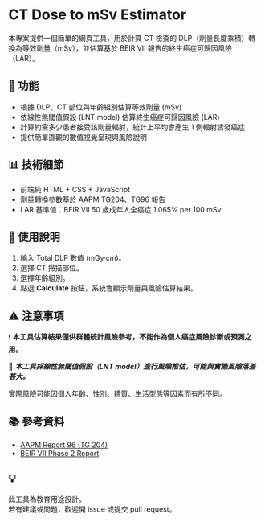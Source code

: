 # CT Dose to mSv Estimator

本專案提供一個簡單的網頁工具，用於計算 CT 檢查的 DLP（劑量長度乘積）轉換為等效劑量（mSv），並估算基於 BEIR VII 報告的終生癌症可歸因風險（LAR）。

## 🔹 功能
- 根據 DLP、CT 部位與年齡組別估算等效劑量 (mSv)
- 依線性無閾值假設 (LNT model) 估算終生癌症可歸因風險 (LAR)
- 計算約需多少患者接受該劑量輻射，統計上平均會產生 1 例輻射誘發癌症
- 提供簡單直觀的數值視覺呈現與風險說明

## 📊 技術細節
- 前端純 HTML + CSS + JavaScript
- 劑量轉換參數基於 AAPM TG204、TG96 報告
- LAR 基準值：BEIR VII 50 歲成年人全癌症 1.065% per 100 mSv

## 📝 使用說明
1. 輸入 Total DLP 數值 (mGy·cm)。
2. 選擇 CT 掃描部位。
3. 選擇年齡組別。
4. 點選 **Calculate** 按鈕，系統會顯示劑量與風險估算結果。

## ⚠ 注意事項

❗ **本工具估算結果僅供群體統計風險參考，不能作為個人癌症風險診斷或預測之用。**

🔬 ***本工具採線性無閾值假設（LNT model）進行風險推估，可能與實際風險落差甚大。***

實際風險可能因個人年齡、性別、體質、生活型態等因素而有所不同。

## 📚 參考資料
- [AAPM Report 96 (TG 204)](https://www.aapm.org/pubs/reports/RPT_96.pdf)
- [BEIR VII Phase 2 Report](https://nap.nationalacademies.org/read/11340/chapter/14)

## 💡 
此工具為教育用途設計。  
若有建議或問題，歡迎開 issue 或提交 pull request。
